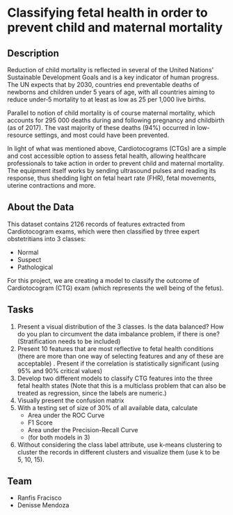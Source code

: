 # Classifying fetal health in order to prevent child and maternal mortality

## Description
Reduction of child mortality is reflected in several of the United Nations' Sustainable Development Goals and is a key indicator of human progress. The UN expects that by 2030, countries end preventable deaths of newborns and children under 5 years of age, with all countries aiming to reduce under‑5 mortality to at least as low as 25 per 1,000 live births.

Parallel to notion of child mortality is of course maternal mortality, which accounts for 295 000 deaths during and following pregnancy and childbirth (as of 2017). The vast majority of these deaths (94%) occurred in low-resource settings, and most could have been prevented.

In light of what was mentioned above, Cardiotocograms (CTGs) are a simple and cost accessible option to assess fetal health, allowing healthcare professionals to take action in order to prevent child and maternal mortality. The equipment itself works by sending ultrasound pulses and reading its response, thus shedding light on fetal heart rate (FHR), fetal movements, uterine contractions and more.

## About the Data
This dataset contains 2126 records of features extracted from Cardiotocogram exams, which were then classified by three expert obstetritians into 3 classes:
- Normal
- Suspect
- Pathological

For this project, we are creating a model to classify the outcome of Cardiotocogram (CTG) exam (which represents the well being of the fetus).

## Tasks
1. Present a visual  distribution of the 3 classes. Is the data balanced? How do you plan to circumvent the data imbalance problem, if there is one? (Stratification needs to be included)
2. Present  10 features that are most reflective to fetal health conditions (there are more than one way of selecting features and any of these are acceptable) . Present if the correlation is statistically significant (using 95% and 90% critical values)
3. Develop two different  models to classify CTG features into the three fetal health states (Note that this is a multiclass problem that can also be treated as regression, since the labels are numeric.)
4. Visually present the confusion matrix
5. With a testing set of size of 30% of all available data, calculate
    - Area under the ROC Curve
    - F1 Score
    - Area under the Precision-Recall Curve
    - (for both models in 3)
6. Without considering the class label attribute, use k-means clustering to cluster the records in  different clusters and visualize them (use k to be 5, 10, 15).

## Team
- Ranfis Fracisco
- Denisse Mendoza